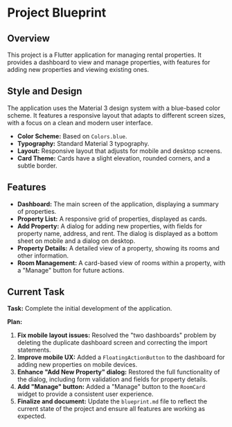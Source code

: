 # Project Blueprint

## Overview

This project is a Flutter application for managing rental properties. It provides a dashboard to view and manage properties, with features for adding new properties and viewing existing ones.

## Style and Design

The application uses the Material 3 design system with a blue-based color scheme. It features a responsive layout that adapts to different screen sizes, with a focus on a clean and modern user interface.

- **Color Scheme:** Based on `Colors.blue`.
- **Typography:** Standard Material 3 typography.
- **Layout:** Responsive layout that adjusts for mobile and desktop screens.
- **Card Theme:** Cards have a slight elevation, rounded corners, and a subtle border.

## Features

- **Dashboard:** The main screen of the application, displaying a summary of properties.
- **Property List:** A responsive grid of properties, displayed as cards.
- **Add Property:** A dialog for adding new properties, with fields for property name, address, and rent. The dialog is displayed as a bottom sheet on mobile and a dialog on desktop.
- **Property Details:** A detailed view of a property, showing its rooms and other information.
- **Room Management:** A card-based view of rooms within a property, with a "Manage" button for future actions.

## Current Task

**Task:** Complete the initial development of the application.

**Plan:**

1.  **Fix mobile layout issues:** Resolved the "two dashboards" problem by deleting the duplicate dashboard screen and correcting the import statements.
2.  **Improve mobile UX:** Added a `FloatingActionButton` to the dashboard for adding new properties on mobile devices.
3.  **Enhance "Add New Property" dialog:** Restored the full functionality of the dialog, including form validation and fields for property details.
4.  **Add "Manage" button:** Added a "Manage" button to the `RoomCard` widget to provide a consistent user experience.
5.  **Finalize and document:** Update the `blueprint.md` file to reflect the current state of the project and ensure all features are working as expected.
